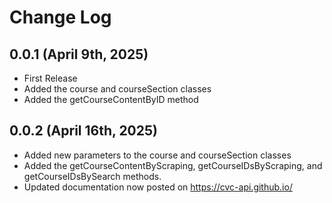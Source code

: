 Change Log
==========

0.0.1 (April 9th, 2025)
-----------------------
- First Release
- Added the course and courseSection classes
- Added the getCourseContentByID method

0.0.2 (April 16th, 2025)
-----------------------
- Added new parameters to the course and courseSection classes
- Added the getCourseContentByScraping, getCourseIDsByScraping, and getCourseIDsBySearch methods.
- Updated documentation now posted on https://cvc-api.github.io/
